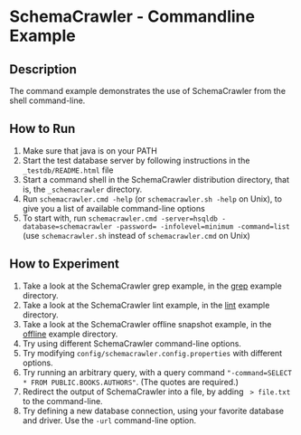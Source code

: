 # SchemaCrawler - Commandline Example

## Description
The command example demonstrates the use of SchemaCrawler from the shell command-line.

## How to Run
1. Make sure that java is on your PATH
2. Start the test database server by following instructions in the `_testdb/README.html` file
3. Start a command shell in the SchemaCrawler distribution directory, that is, the `_schemacrawler` directory. 
4. Run `schemacrawler.cmd -help` (or `schemacrawler.sh -help` on Unix), to give you a list of available command-line options 
5. To start with, run `schemacrawler.cmd -server=hsqldb -database=schemacrawler -password= -infolevel=minimum -command=list` 
   (use `schemacrawler.sh` instead of `schemacrawler.cmd` on Unix)

## How to Experiment
1. Take a look at the SchemaCrawler grep example, in the [grep](../grep/grep-readme.html) example directory. 
2. Take a look at the SchemaCrawler lint example, in the [lint](../lint/lint-readme.html) example directory. 
3. Take a look at the SchemaCrawler offline snapshot example, in the [offline](../offline/offline-readme.html) example directory. 
4. Try using different SchemaCrawler command-line options.
5. Try modifying `config/schemacrawler.config.properties` with different options. 
6. Try running an arbitrary query, with a query command `"-command=SELECT * FROM PUBLIC.BOOKS.AUTHORS"`. 
   (The quotes are required.) 
7. Redirect the output of SchemaCrawler into a file, by adding ` > file.txt` to the command-line. 
8. Try defining a new database connection, using your favorite database and driver. 
   Use the `-url` command-line option.
